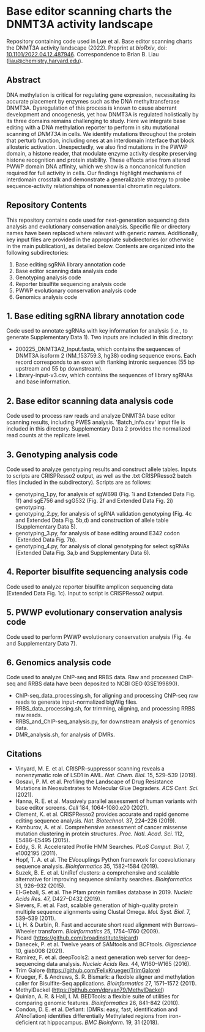 # Base editor scanning charts the DNMT3A activity landscape
Repository containing code used in Lue et al. Base editor scanning charts the DNMT3A activity landscape (2022). Preprint at _bioRxiv_, doi: [10.1101/2022.04.12.487946](https://doi.org/10.1101/2022.04.12.487946). Correspondence to Brian B. Liau (<liau@chemistry.harvard.edu>).

## Abstract
DNA methylation is critical for regulating gene expression, necessitating its accurate placement by enzymes such as the DNA methyltransferase DNMT3A. Dysregulation of this process is known to cause aberrant development and oncogenesis, yet how DNMT3A is regulated holistically by its three domains remains challenging to study. Here we integrate base editing with a DNA methylation reporter to perform in situ mutational scanning of _DNMT3A_ in cells. We identify mutations throughout the protein that perturb function, including ones at an interdomain interface that block allosteric activation. Unexpectedly, we also find mutations in the PWWP domain, a histone reader, that modulate enzyme activity despite preserving histone recognition and protein stability. These effects arise from altered PWWP domain DNA affinity, which we show is a noncanonical function required for full activity in cells. Our findings highlight mechanisms of interdomain crosstalk and demonstrate a generalizable strategy to probe sequence-activity relationships of nonessential chromatin regulators.

## Repository Contents
This repository contains code used for next-generation sequencing data analysis and evolutionary conservation analysis. Specific file or directory names have been replaced where relevant with generic names. Additionally, key input files are provided in the appropriate subdirectories (or otherwise in the main publication), as detailed below. Contents are organized into the following subdirectories:
1. Base editing sgRNA library annotation code
2. Base editor scanning data analysis code
3. Genotyping analysis code
4. Reporter bisulfite sequencing analysis code
5. PWWP evolutionary conservation analysis code
6. Genomics analysis code

## 1. Base editing sgRNA library annotation code
Code used to annotate sgRNAs with key information for analysis (i.e., to generate Supplementary Data 1). Two inputs are included in this directory:
- 200225_DNMT3A2_Input.fasta, which contains the sequences of DNMT3A isoform 2 (NM_153759.3, hg38) coding sequence exons. Each record corresponds to an exon with flanking intronic sequences (55 bp upstream and 55 bp downstream).
- Library-input-v3.csv, which contains the sequences of library sgRNAs and base information.

## 2. Base editor scanning data analysis code
Code used to process raw reads and analyze DNMT3A base editor scanning results, including PWES analysis. 'Batch_info.csv' input file is included in this directory. Supplementary Data 2 provides the normalized read counts at the replicate level.

## 3. Genotyping analysis code
Code used to analyze genotyping results and construct allele tables. Inputs to scripts are CRISPResso2 output, as well as the .txt CRISPResso2 batch files (included in the subdirectory). Scripts are as follows:
- genotyping_1.py, for analysis of sgW698 (Fig. 1i and Extended Data Fig. 1f) and sgE756 and sgG532 (Fig. 2f and Extended Data Fig. 2i) genotyping.
- genotyping_2.py, for analysis of sgRNA validation genotyping (Fig. 4c and Extended Data Fig. 5b,d) and construction of allele table (Supplementary Data 5).
- genotyping_3.py, for analysis of base editing around E342 codon (Extended Data Fig. 7b).
- genotyping_4.py, for analysis of clonal genotyping for select sgRNAs (Extended Data Fig. 3a,b and Supplementary Data 6).

## 4. Reporter bisulfite sequencing analysis code
Code used to analyze reporter bisulfite amplicon sequencing data (Extended Data Fig. 1c). Input to script is CRISPResso2 output.

## 5. PWWP evolutionary conservation analysis code
Code used to perform PWWP evolutionary conservation analysis (Fig. 4e and Supplementary Data 7).

## 6. Genomics analysis code
Code used to analyze ChIP-seq and RRBS data. Raw and processed ChIP-seq and RRBS data have been deposited to NCBI GEO (GSE199890).
- ChIP-seq_data_processing.sh, for aligning and processing ChIP-seq raw reads to generate input-normalized bigWig files.
- RRBS_data_processing.sh, for trimming, aligning, and processing RRBS raw reads.
- RRBS_and_ChIP-seq_analysis.py, for downstream analysis of genomics data.
- DMR_analysis.sh, for analysis of DMRs.

## Citations
- Vinyard, M. E. et al. CRISPR-suppressor scanning reveals a nonenzymatic role of LSD1 in AML. _Nat. Chem. Biol._ 15, 529–539 (2019).
- Gosavi, P. M. et al. Profiling the Landscape of Drug Resistance Mutations in Neosubstrates to Molecular Glue Degraders. _ACS Cent. Sci._ (2021).
- Hanna, R. E. et al. Massively parallel assessment of human variants with base editor screens. _Cell_ 184, 1064-1080.e20 (2021).
- Clement, K. et al. CRISPResso2 provides accurate and rapid genome editing sequence analysis. _Nat. Biotechnol._ 37, 224–226 (2019).
- Kamburov, A. et al. Comprehensive assessment of cancer missense mutation clustering in protein structures. _Proc. Natl. Acad. Sci._ 112, E5486–E5495 (2015).
- Eddy, S. R. Accelerated Profile HMM Searches. _PLoS Comput. Biol._ 7, e1002195 (2011).
- Hopf, T. A. et al. The EVcouplings Python framework for coevolutionary sequence analysis. _Bioinformatics_ 35, 1582–1584 (2019).
- Suzek, B. E. et al. UniRef clusters: a comprehensive and scalable alternative for improving sequence similarity searches. _Bioinformatics_ 31, 926–932 (2015).
- El-Gebali, S. et al. The Pfam protein families database in 2019. _Nucleic Acids Res._ 47, D427–D432 (2019).
- Sievers, F. et al. Fast, scalable generation of high-quality protein multiple sequence alignments using Clustal Omega. _Mol. Syst. Biol._ 7, 539–539 (2011).
- Li, H. & Durbin, R. Fast and accurate short read alignment with Burrows–Wheeler transform. _Bioinformatics_ 25, 1754–1760 (2009).
- Picard (<https://github.com/broadinstitute/picard>)
- Danecek, P. et al. Twelve years of SAMtools and BCFtools. _Gigascience_ 10, giab008 (2021).
- Ramírez, F. et al. deepTools2: a next generation web server for deep-sequencing data analysis. _Nucleic Acids Res._ 44, W160–W165 (2016).
- Trim Galore (<https://github.com/FelixKrueger/TrimGalore>)
- Krueger, F. & Andrews, S. R. Bismark: a flexible aligner and methylation caller for Bisulfite-Seq applications. _Bioinformatics_ 27, 1571–1572 (2011).
- MethylDackel (<https://github.com/dpryan79/MethylDackel>)
- Quinlan, A. R. & Hall, I. M. BEDTools: a flexible suite of utilities for comparing genomic features. _Bioinformatics_ 26, 841–842 (2010).
- Condon, D. E. et al. Defiant: (DMRs: easy, fast, identification and ANnoTation) identifies differentially Methylated regions from iron-deficient rat hippocampus. _BMC Bioinform._ 19, 31 (2018).




